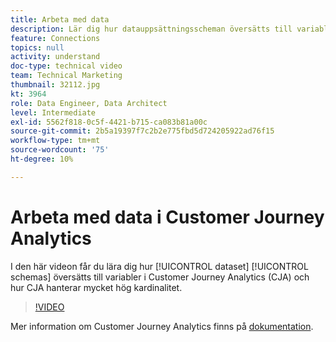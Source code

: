 ```yaml
---
title: Arbeta med data
description: Lär dig hur datauppsättningsscheman översätts till variabler i Adobe Customer Journey Analytics och hur CJA hanterar mycket hög kardinalitet.
feature: Connections
topics: null
activity: understand
doc-type: technical video
team: Technical Marketing
thumbnail: 32112.jpg
kt: 3964
role: Data Engineer, Data Architect
level: Intermediate
exl-id: 5562f818-0c5f-4421-b715-ca083b81a00c
source-git-commit: 2b5a19397f7c2b2e775fbd5d724205922ad76f15
workflow-type: tm+mt
source-wordcount: '75'
ht-degree: 10%

---
```


# Arbeta med data i Customer Journey Analytics

I den här videon får du lära dig hur [!UICONTROL dataset] [!UICONTROL schemas] översätts till variabler i Customer Journey Analytics (CJA) och hur CJA hanterar mycket hög kardinalitet.

>[!VIDEO](https://video.tv.adobe.com/v/32112/?quality=12)

Mer information om Customer Journey Analytics finns på [dokumentation](https://docs.adobe.com/content/help/en/analytics-platform/using/cja-landing.html).
